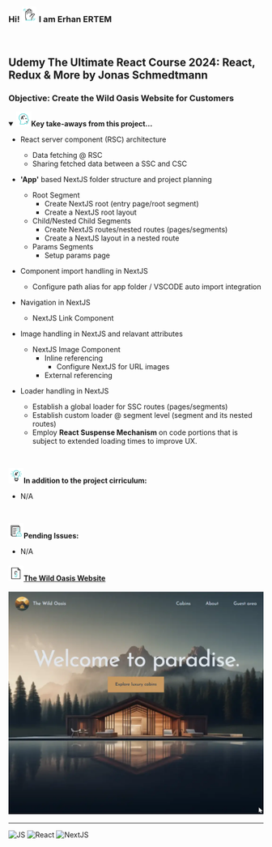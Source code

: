 ### Hi! <img src="https://raw.githubusercontent.com/erhanertem/erhanertem/main/icons/wave.gif" width="30px"/> **I am Erhan ERTEM**

&emsp;

## Udemy The Ultimate React Course 2024: React, Redux & More by Jonas Schmedtmann

### **Objective:** Create the Wild Oasis Website for Customers

<details open>

<summary><img src="https://raw.githubusercontent.com/erhanertem/erhanertem/main/icons/education.gif" width="30px"/><strong>Key take-aways from this project...</strong></summary>

- React server component (RSC) architecture

  - Data fetching @ RSC
  - Sharing fetched data between a SSC and CSC

- <strong>'App'</strong> based NextJS folder structure and project planning

  - Root Segment
    - Create NextJS root (entry page/root segment)
    - Create a NextJS root layout
  - Child/Nested Child Segments
    - Create NextJS routes/nested routes (pages/segments)
    - Create a NextJS layout in a nested route
  - Params Segments
    - Setup params page

- Component import handling in NextJS

  - Configure path alias for app folder / VSCODE auto import integration

- Navigation in NextJS

  - NextJS Link Component

- Image handling in NextJS and relavant attributes

  - NextJS Image Component
    - Inline referencing
      - Configure NextJS for URL images
    - External referencing

- Loader handling in NextJS

  - Establish a global loader for SSC routes (pages/segments)
  - Establish custom loader @ segment level (segment and its nested routes)
  - Employ <strong>React Suspense Mechanism</strong> on code portions that is subject to extended loading times to improve UX.

  </details>

&emsp;

<img src="https://raw.githubusercontent.com/erhanertem/erhanertem/main/icons/learning.gif" width="30px"/><strong>In
addition to the project cirriculum:</strong>

- N/A

  &emsp;

<img src="https://raw.githubusercontent.com/erhanertem/erhanertem/main/icons/report.gif" width="30px"/><strong>Pending Issues:</strong>

- N/A

#### <img src="https://raw.githubusercontent.com/erhanertem/erhanertem/main/icons/file.gif" width="30px"/>[The Wild Oasis Website](https://website-wild-oasis-erhan-ertem.netlify.app)

<img src="./screenshot.webp" width="600px"/>

---

![JS](https://img.shields.io/badge/JavaScript-323330?style=square&logo=javascript&logoColor=F7DF1E)
![React](https://img.shields.io/badge/React-20232A?style=square&logo=react&logoColor=61DAF)
![NextJS](https://img.shields.io/badge/Next%20js-000000?style=square&logo=nextdotjs&logoColor=white)

